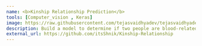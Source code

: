```yaml
---
name: <b>Kinship Relationship Prediction</b>
tools: [Computer_vision , Keras]
image: https://raw.githubusercontent.com/tejasvaidhyadev/tejasvaidhyadev.github.io/master/_images/kinship.png
description: Build a model to determine if two people are blood-related based solely on images of their faces
external_url: https://github.com/itsShnik/Kinship-Relationship
---
```

